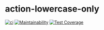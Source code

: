 # action-lowercase-only

[![ci](https://github.com/julie-ng/action-lowercase-only/actions/workflows/ci.yaml/badge.svg)](https://github.com/julie-ng/action-lowercase-only/actions/workflows/ci.yaml) 
[![Maintainability](https://api.codeclimate.com/v1/badges/215f41e69f428205e28e/maintainability)](https://codeclimate.com/github/julie-ng/action-lowercase-only/maintainability)
[![Test Coverage](https://api.codeclimate.com/v1/badges/215f41e69f428205e28e/test_coverage)](https://codeclimate.com/github/julie-ng/action-lowercase-only/test_coverage)


